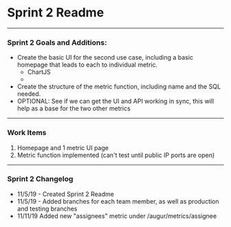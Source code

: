 # Sprint 2 Readme

---

### Sprint 2 Goals and Additions:
- Create the basic UI for the second use case, including a basic homepage that leads to each to individual metric.
  - ChartJS
  -
- Create the structure of the metric function, including name and the SQL needed.
- OPTIONAL: See if we can get the UI and API working in sync, this will help as a base for the two other metrics

---

### Work Items
1. Homepage and 1 metric UI page
2. Metric function implemented (can't test until public IP ports are open)

---

### Sprint 2 Changelog

- 11/5/19 - Created Sprint 2 Readme
- 11/5/19 - Added branches for each team member, as well as production and testing branches
- 11/11/19 Added new "assignees" metric under /augur/metrics/assignee

